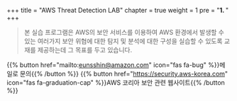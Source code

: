 +++
title = "AWS Threat Detection LAB"
chapter = true
weight = 1
pre = "<b>1. </b>"
+++

> 본 실습 프로그램은 AWS의 보안 서비스를 이용하여 AWS 환경에서 발생할 수 있는 여러가지 보안 위협에 대한 탐지 및 분석에 대한 구성을 실습할 수 있도록 교재를 제공하는데 그 목표를 두고 있습니다.

{{% button href="mailto:eunsshin@amazon.com" icon="fas fa-bug" %}}메일로 문의{{% /button %}}
{{% button href="https://security.aws-korea.com" icon="fas fa-graduation-cap" %}}AWS 코리아 보안 관련 웹사이트{{% /button %}}